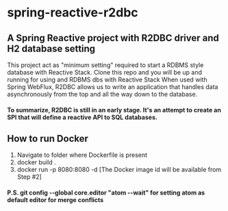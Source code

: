 # spring-reactive-r2dbc
## A Spring Reactive project with R2DBC driver and H2 database setting

This project act as "minimum setting" required to start a RDBMS style database with Reactive Stack. Clone this repo and you will be up and running for using and RDBMS dbs with Reactive Stack
When used with Spring WebFlux, R2DBC allows us to write an application that handles data asynchronously from the top and all the way down to the database.

#### To summarize, R2DBC is still in an early stage. It's an attempt to create an SPI that will define a reactive API to SQL databases. 


## How to run Docker
1. Navigate to folder where Dockerfile is present
2. docker build .
3. docker run -p 8080:8080 -d <docker-image-id> [The Docker image id will be available from Step #2]


#### P.S. git config --global core.editor "atom --wait" for setting atom as default editor for merge conflicts 

